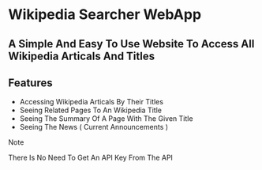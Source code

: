 # Wikipedia Searcher WebApp
## A Simple And Easy To Use Website To Access All Wikipedia Articals And Titles

## Features
- Accessing Wikipedia Articals By Their Titles
- Seeing Related Pages To An Wikipedia Title
- Seeing The Summary Of A Page With The Given Title
- Seeing The News ( Current Announcements )

> [!NOTE]
> There Is No Need To Get An API Key From The API
